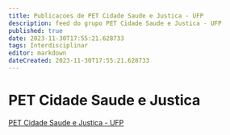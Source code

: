 ```yaml
---
title: Publicacoes de PET Cidade Saude e Justica - UFP
description: feed do grupo PET Cidade Saude e Justica - UFP
published: true
date: 2023-11-30T17:55:21.628733
tags: Interdisciplinar
editor: markdown
dateCreated: 2023-11-30T17:55:21.628733
---
```


# PET Cidade Saude e Justica
[PET Cidade Saude e Justica - UFP](/grupo/55PETCidadeSaudeeJusticaUFP.md)